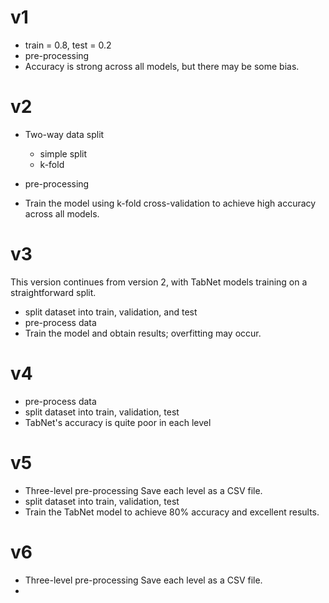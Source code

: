# v1
- train = 0.8, test = 0.2
- pre-processing
- Accuracy is strong across all models, but there may be some bias.

# v2
- Two-way data split
    - simple split
    - k-fold

- pre-processing
- Train the model using k-fold cross-validation to achieve high accuracy across all models.

# v3
This version continues from version 2, with TabNet models training on a straightforward split.

- split dataset into train, validation, and test
- pre-process data
- Train the model and obtain results; overfitting may occur.
  
# v4 
- pre-process data
- split dataset into train, validation, test
- TabNet's accuracy is quite poor in each level

# v5
- Three-level pre-processing
Save each level as a CSV file.
- split dataset into train, validation, test
- Train the TabNet model to achieve 80% accuracy and excellent results.

# v6
- Three-level pre-processing
Save each level as a CSV file.
- 
